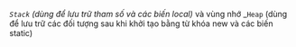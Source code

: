 _`Stack` (dùng để lưu trữ tham số và các biến local)_ và vùng nhớ _`Heap` (dùng để lưu trữ các đối tượng sau khi khởi tạo bằng từ khóa new và các biến static)

